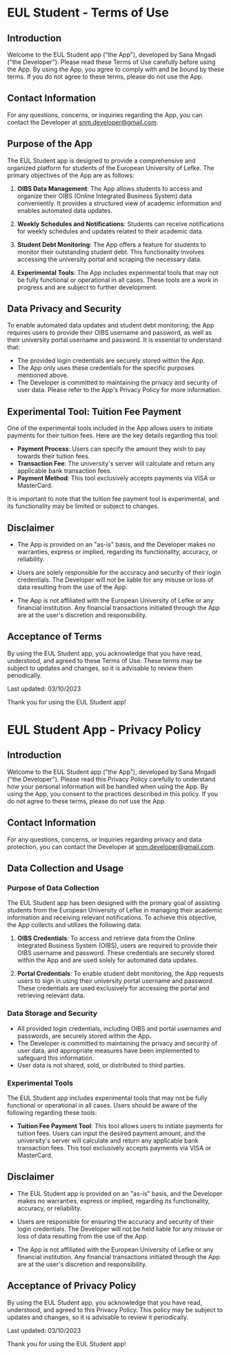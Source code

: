 # EUL Student - Terms of Use

## Introduction

Welcome to the EUL Student app ("the App"), developed by Sana Mngadi ("the Developer"). Please read these Terms of Use carefully before using the App. By using the App, you agree to comply with and be bound by these terms. If you do not agree to these terms, please do not use the App.

## Contact Information

For any questions, concerns, or inquiries regarding the App, you can contact the Developer at snm.developer@gmail.com.

## Purpose of the App

The EUL Student app is designed to provide a comprehensive and organized platform for students of the European University of Lefke. The primary objectives of the App are as follows:

1. **OIBS Data Management**: The App allows students to access and organize their OIBS (Online Integrated Business System) data conveniently. It provides a structured view of academic information and enables automated data updates.

2. **Weekly Schedules and Notifications**: Students can receive notifications for weekly schedules and updates related to their academic data.

3. **Student Debt Monitoring**: The App offers a feature for students to monitor their outstanding student debt. This functionality involves accessing the university portal and scraping the necessary data.

4. **Experimental Tools**: The App includes experimental tools that may not be fully functional or operational in all cases. These tools are a work in progress and are subject to further development.

## Data Privacy and Security

To enable automated data updates and student debt monitoring, the App requires users to provide their OIBS username and password, as well as their university portal username and password. It is essential to understand that:

- The provided login credentials are securely stored within the App.
- The App only uses these credentials for the specific purposes mentioned above.
- The Developer is committed to maintaining the privacy and security of user data. Please refer to the App's Privacy Policy for more information.

## Experimental Tool: Tuition Fee Payment

One of the experimental tools included in the App allows users to initiate payments for their tuition fees. Here are the key details regarding this tool:

- **Payment Process**: Users can specify the amount they wish to pay towards their tuition fees.
- **Transaction Fee**: The university's server will calculate and return any applicable bank transaction fees.
- **Payment Method**: This tool exclusively accepts payments via VISA or MasterCard.

It is important to note that the tuition fee payment tool is experimental, and its functionality may be limited or subject to changes.

## Disclaimer

- The App is provided on an "as-is" basis, and the Developer makes no warranties, express or implied, regarding its functionality, accuracy, or reliability.

- Users are solely responsible for the accuracy and security of their login credentials. The Developer will not be liable for any misuse or loss of data resulting from the use of the App.

- The App is not affiliated with the European University of Lefke or any financial institution. Any financial transactions initiated through the App are at the user's discretion and responsibility.

## Acceptance of Terms

By using the EUL Student app, you acknowledge that you have read, understood, and agreed to these Terms of Use. These terms may be subject to updates and changes, so it is advisable to review them periodically.

Last updated: 03/10/2023

Thank you for using the EUL Student app!

# EUL Student App - Privacy Policy

## Introduction

Welcome to the EUL Student app ("the App"), developed by Sana Mngadi ("the Developer"). Please read this Privacy Policy carefully to understand how your personal information will be handled when using the App. By using the App, you consent to the practices described in this policy. If you do not agree to these terms, please do not use the App.

## Contact Information

For any questions, concerns, or inquiries regarding privacy and data protection, you can contact the Developer at snm.developer@gmail.com.

## Data Collection and Usage

### Purpose of Data Collection

The EUL Student app has been designed with the primary goal of assisting students from the European University of Lefke in managing their academic information and receiving relevant notifications. To achieve this objective, the App collects and utilizes the following data:

1. **OIBS Credentials**: To access and retrieve data from the Online Integrated Business System (OIBS), users are required to provide their OIBS username and password. These credentials are securely stored within the App and are used solely for automated data updates.

2. **Portal Credentials**: To enable student debt monitoring, the App requests users to sign in using their university portal username and password. These credentials are used exclusively for accessing the portal and retrieving relevant data.

### Data Storage and Security

- All provided login credentials, including OIBS and portal usernames and passwords, are securely stored within the App.
- The Developer is committed to maintaining the privacy and security of user data, and appropriate measures have been implemented to safeguard this information.
- User data is not shared, sold, or distributed to third parties.

### Experimental Tools

The EUL Student app includes experimental tools that may not be fully functional or operational in all cases. Users should be aware of the following regarding these tools:

- **Tuition Fee Payment Tool**: This tool allows users to initiate payments for tuition fees. Users can input the desired payment amount, and the university's server will calculate and return any applicable bank transaction fees. This tool exclusively accepts payments via VISA or MasterCard.

## Disclaimer

- The EUL Student app is provided on an "as-is" basis, and the Developer makes no warranties, express or implied, regarding its functionality, accuracy, or reliability.

- Users are responsible for ensuring the accuracy and security of their login credentials. The Developer will not be held liable for any misuse or loss of data resulting from the use of the App.

- The App is not affiliated with the European University of Lefke or any financial institution. Any financial transactions initiated through the App are at the user's discretion and responsibility.

## Acceptance of Privacy Policy

By using the EUL Student app, you acknowledge that you have read, understood, and agreed to this Privacy Policy. This policy may be subject to updates and changes, so it is advisable to review it periodically.

Last updated: 03/10/2023

Thank you for using the EUL Student app!
